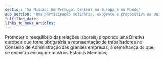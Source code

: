 ```yaml
---
section: '5a Missão: Um Portugal Central na Europa e no Mundo'
sub_section: "Uma participação solidária, exigente e propositiva na União Europeia"
fulfilled_date:
links_to_news_articles:
---
```


Promover o reequilíbrio das relações laborais, propondo uma Diretiva europeia que torne obrigatória a representação de trabalhadores no Conselho de Administração das grandes empresas, à semelhança do que se encontra em vigor em vários Estados Membros;